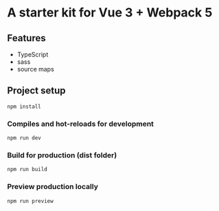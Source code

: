 # A starter kit for Vue 3 + Webpack 5

## Features

- TypeScript
- sass
- source maps

## Project setup

```
npm install
```

### Compiles and hot-reloads for development

```
npm run dev
```

### Build for production (dist folder)

```
npm run build
```

### Preview production locally

```
npm run preview
```
